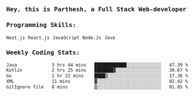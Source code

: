 <samp>
    <h3>Hey, this is Parthesh, a Full Stack Web-developer</h3>
    <h3>Programming Skills: </h3>
    <code>Next.js</code> <code>React.js</code> <code>JavaScript</code> <code>Node.Js</code> <code>Java</code>
    <h3>Weekly Coding Stats:</h3>
<!--START_SECTION:waka-->

```txt
Java             3 hrs 44 mins   ████████████░░░░░░░░░░░░░   47.39 %
Kotlin           2 hrs 25 mins   ███████▓░░░░░░░░░░░░░░░░░   30.67 %
Go               1 hr 22 mins    ████▒░░░░░░░░░░░░░░░░░░░░   17.36 %
XML              11 mins         ▓░░░░░░░░░░░░░░░░░░░░░░░░   02.42 %
GitIgnore file   8 mins          ▒░░░░░░░░░░░░░░░░░░░░░░░░   01.85 %
```

<!--END_SECTION:waka-->
</samp>
